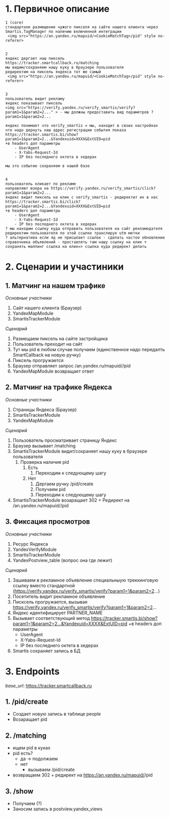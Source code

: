 # 1. Первичное описание
```
1 (core)
стандартное размещение чужого пикселя на сайте нашего клиента через Smartis.TagManager по наличию включенной интеграции
 <img src="https://an.yandex.ru/mapuid/<CookieMatchTag>/pid" style no-referer>


2 
яндекс дергает наш пиксель 
https://tracker.smartcallback.ru/matching
мы видим/сохраняем нашу куку в браузере пользователя
редиректим на пиксель яндекса тот же самый
 <img src="https://an.yandex.ru/mapuid/<CookieMatchTag>/pid" style no-referer>


3
пользователь видит рекламу
яндекс показывает пиксель 
<img src="https://verify.yandex.ru/verify_smartis/verify?param1=1&param2=2..." > - мы должны предоставить вид параметров ?param1=1&param2=2...

яндекс понимает что verify_smartis = мы, находит в своих настройках что надо дернуть наш адрес регистрации события показа
https://tracker.smartis.bi/show?param1=1&param2=2...&Yandexuid=XXXX&ExtUID=pid
+в headers доп параметры
	- UserAgent
	- X-Yabs-Request-Id
	- IP без последнего октета в хедерах

мы это событие сохраняем в нашей базе


4
пользователь кликает по рекламе
направляют юзера на https://verify.yandex.ru/verify_smartis/click?param1=1&param2=2...
яндекс видит пиксель на клик с verify_smartis - редиректит их в нас 
https://tracker.smartis.bi/click?param1=1&param2=2...&Yandexuid=XXXX&ExtUID=pid
+в headers доп параметры
	- UserAgent
	- X-Yabs-Request-Id
	- IP без последнего октета в хедерах
? мы находим ссылку куда отправить пользователя на сайт рекламодателя
редиректим пользователя по этой ссылке транслируя utm метки
? альтернатива если яд не присылает ссылок - сделать частое обновление справочника объявлений - проставлять там нашу ссылку на клик + сохранять маппинг ссылка на клик=> ссылка куда редирект делать
```

# 2. Сценарии и участиники
## 1. Матчинг на нашем трафике
*Основные участники*
1. Сайт нашего клиента (Браузер)
2. YandexMapModule
3. SmartisTrackerModule
   
*Сценарий*
1. Размещаем пиксель на сайте застройщика
2. Пользователь преходит на сайт
3. Тут мы pid в любом случае получаем (единственное надо передалть SmartCallback на новую ручку)
3. Пиксель прогружается
4. Браузер отправляет запрос /an.yandex.ru/mapuid/<CookieMatchTag>/pid
5. YandexMapModule возвращает ответ



## 2. Матчинг на трафике Яндекса
*Основные участники*
1. Страницы Яндекса (Браузер)
2. SmartisTrackerModule
3. YandexMapModule

*Сценарий*
1. Пользователь просматривает страницу Яндекс
2. Браузер вызывает /matching
3. SmartisTrackerModule видит/сохраняет нашу куку в браузере пользователя
   1. Проверка наличия pid
      1. Есть
         1. Переходим к следующему шагу
      2. Нет
         1. Дергаем ручку /pid/create
         2. Получаем pid
         3. Переходим к следующему шагу
4. SmartisTrackerModule возаращает 302 + Редирект на /an.yandex.ru/mapuid/<CookieMatchTag>/pid

## 3. Фиксация просмотров
*Основные участники*
1. Ресурс Яндекса
2. YandexVerifyModule
3. SmartisTrackerModule
4. YandexPostview_table (вопрос она где лежит)

*Сценарий*
1. Зашиваем в рекламное объявление специальныую треккинговую ссылку вместо стандартной (https://verify.yandex.ru/verify_smartis/verify?param1=1&param2=2...)
2. Посетитель видит рекламное объявление 
3. Писксель прогружается, вызывая https://verify.yandex.ru/verify_smartis/verify?param1=1&param2=2...
4. Яндекс идентифицирует PARTNER_NAME
5. Вызывает соответствующий метод https://tracker.smartis.bi/show?param1=1&param2=2...&Yandexuid=XXXX&ExtUID=pid
+в headers доп параметры
	- UserAgent
	- X-Yabs-Request-Id
	- IP без последнего октета в хедерах
6. Smartis cохраняет запись в БД



# 3. Endpoints

*base_url*: https://tracker.smartcallback.ru

## 1. /pid/сreate
- Создает новую запись в таблице people
- Возаращает pid

## 2. /matching
- ищем pid в куках
- pid есть?
  - да -> подолжаем
  - нет
    - вызываем /pid/сreate
- возвращаем 302 + редирект на https://an.yandex.ru/mapuid/<CookieMatchTag>/pid

## 3. /show
- Получаем (?)
- Заносим запись в postview.yandex_views